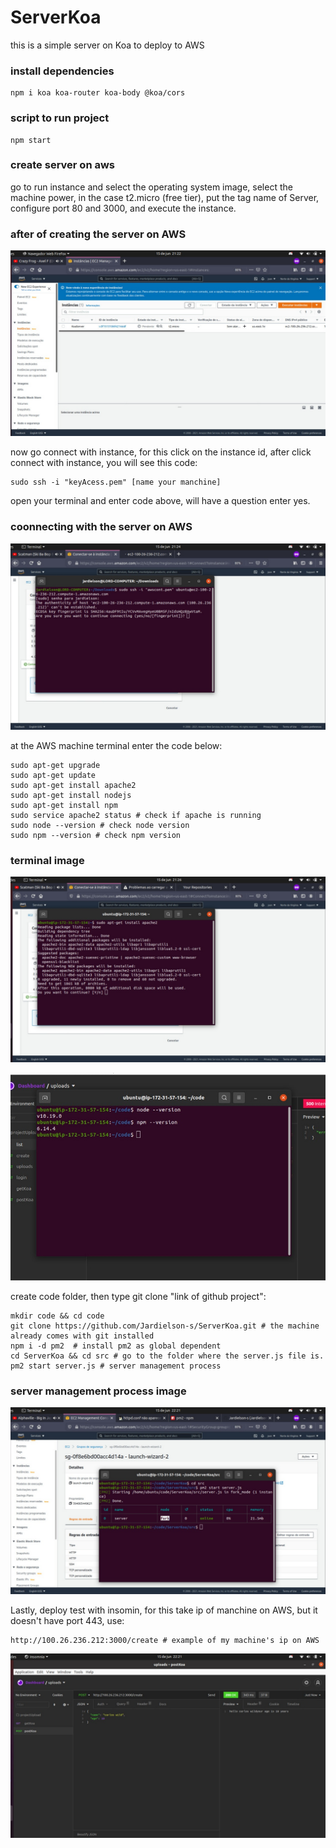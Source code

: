# ServerKoa
this is a simple server on Koa to deploy to AWS

### install dependencies
```
npm i koa koa-router koa-body @koa/cors

```
### script to run project
```
npm start

```
### create server on aws
<p>
go to run instance and select the operating system image, select the machine power, in the case t2.micro (free tier), put the tag name of Server, configure port 80 and 3000, and execute the instance.
</p>

### after of creating the server on AWS

![alt text](https://github.com/Jardielson-s/ServerKoa/blob/main/Images/image2.jpeg)

<p>
now go connect with instance, for this click on the instance id, after click connect with instance, you will see this code:</p>

  ```
  sudo ssh -i "keyAcess.pem" [name your manchine]
  ```
  
  <p>open your terminal and enter code above, will have a question enter yes.</p>
  
  ###  coonnecting with the server on AWS  
  
  ![alt line](https://github.com/Jardielson-s/ServerKoa/blob/main/Images/image4.jpeg)
  
  
  <p>at the AWS machine terminal enter the code below:</p>
  
  ```
  sudo apt-get upgrade
  sudo apt-get update
  sudo apt-get install apache2
  sudo apt-get install nodejs
  sudo apt-get install npm
  sudo service apache2 status # check if apache is running
  sudo node --version # check node version
  sudo npm --version # check npm version
  ```
  
 ### terminal image
   
 ![alt line](https://github.com/Jardielson-s/ServerKoa/blob/main/Images/image10.jpeg)
  
 ![alt line](https://github.com/Jardielson-s/ServerKoa/blob/main/Images/image8.jpeg)
 
 <p> create code folder, then type git clone "link of github project":</p>
 
 ```
 mkdir code && cd code
 git clone https://github.com/Jardielson-s/ServerKoa.git # the machine already comes with git installed
 npm i -d pm2  # install pm2 as global dependent
 cd ServerKoa && cd src # go to the folder where the server.js file is.
 pm2 start server.js # server management process
 ```
 ### server management process image
 
 ![alt line](https://github.com/Jardielson-s/ServerKoa/blob/main/Images/image7.jpeg)
 
 <p> Lastly, deploy test with insomin, for this take ip of manchine on AWS, but it doesn't have port 443, use:</p>
 
 ```
 http://100.26.236.212:3000/create # example of my machine's ip on AWS
 ```
 
 ![alt line](https://github.com/Jardielson-s/ServerKoa/blob/main/Images/image9.jpeg)
